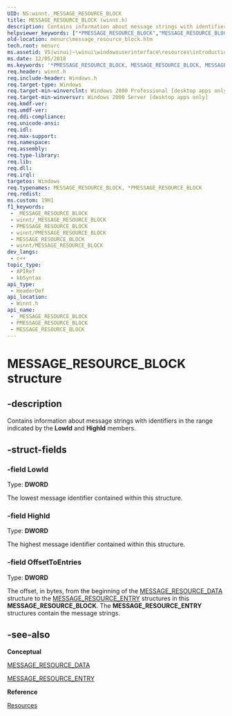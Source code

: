 ```yaml
---
UID: NS:winnt._MESSAGE_RESOURCE_BLOCK
title: MESSAGE_RESOURCE_BLOCK (winnt.h)
description: Contains information about message strings with identifiers in the range indicated by the LowId and HighId members.
helpviewer_keywords: ["*PMESSAGE_RESOURCE_BLOCK","MESSAGE_RESOURCE_BLOCK","MESSAGE_RESOURCE_BLOCK structure [Menus and Other Resources]","_win32_MESSAGE_RESOURCE_BLOCK_str","_win32_message_resource_block_str_cpp","menurc.message_resource_block","winnt/MESSAGE_RESOURCE_BLOCK","winui._win32_message_resource_block_str"]
old-location: menurc\message_resource_block.htm
tech.root: menurc
ms.assetid: VS|winui|~\winui\windowsuserinterface\resources\introductiontoresources\resourcereference\resourcestructures\message_resource_block.htm
ms.date: 12/05/2018
ms.keywords: '*PMESSAGE_RESOURCE_BLOCK, MESSAGE_RESOURCE_BLOCK, MESSAGE_RESOURCE_BLOCK structure [Menus and Other Resources], _win32_MESSAGE_RESOURCE_BLOCK_str, _win32_message_resource_block_str_cpp, menurc.message_resource_block, winnt/MESSAGE_RESOURCE_BLOCK, winui._win32_message_resource_block_str'
req.header: winnt.h
req.include-header: Windows.h
req.target-type: Windows
req.target-min-winverclnt: Windows 2000 Professional [desktop apps only]
req.target-min-winversvr: Windows 2000 Server [desktop apps only]
req.kmdf-ver: 
req.umdf-ver: 
req.ddi-compliance: 
req.unicode-ansi: 
req.idl: 
req.max-support: 
req.namespace: 
req.assembly: 
req.type-library: 
req.lib: 
req.dll: 
req.irql: 
targetos: Windows
req.typenames: MESSAGE_RESOURCE_BLOCK, *PMESSAGE_RESOURCE_BLOCK
req.redist: 
ms.custom: 19H1
f1_keywords:
 - _MESSAGE_RESOURCE_BLOCK
 - winnt/_MESSAGE_RESOURCE_BLOCK
 - PMESSAGE_RESOURCE_BLOCK
 - winnt/PMESSAGE_RESOURCE_BLOCK
 - MESSAGE_RESOURCE_BLOCK
 - winnt/MESSAGE_RESOURCE_BLOCK
dev_langs:
 - c++
topic_type:
 - APIRef
 - kbSyntax
api_type:
 - HeaderDef
api_location:
 - Winnt.h
api_name:
 - _MESSAGE_RESOURCE_BLOCK
 - PMESSAGE_RESOURCE_BLOCK
 - MESSAGE_RESOURCE_BLOCK
---
```


# MESSAGE_RESOURCE_BLOCK structure


## -description

Contains information about message strings with identifiers in the range indicated by the 
			<b>LowId</b> and 
			<b>HighId</b> members.

## -struct-fields

### -field LowId

Type: <b>DWORD</b>

The lowest message identifier contained within this structure.

### -field HighId

Type: <b>DWORD</b>

The highest message identifier contained within this structure.

### -field OffsetToEntries

Type: <b>DWORD</b>

The offset, in bytes, from the beginning of the <a href="/windows/desktop/api/winnt/ns-winnt-message_resource_data">MESSAGE_RESOURCE_DATA</a> structure to the <a href="/windows/desktop/api/winnt/ns-winnt-message_resource_entry">MESSAGE_RESOURCE_ENTRY</a> structures in this <b>MESSAGE_RESOURCE_BLOCK</b>. The <b>MESSAGE_RESOURCE_ENTRY</b> structures contain the message strings.

## -see-also

<b>Conceptual</b>



<a href="/windows/desktop/api/winnt/ns-winnt-message_resource_data">MESSAGE_RESOURCE_DATA</a>



<a href="/windows/desktop/api/winnt/ns-winnt-message_resource_entry">MESSAGE_RESOURCE_ENTRY</a>



<b>Reference</b>



<a href="/windows/desktop/menurc/resources">Resources</a>

